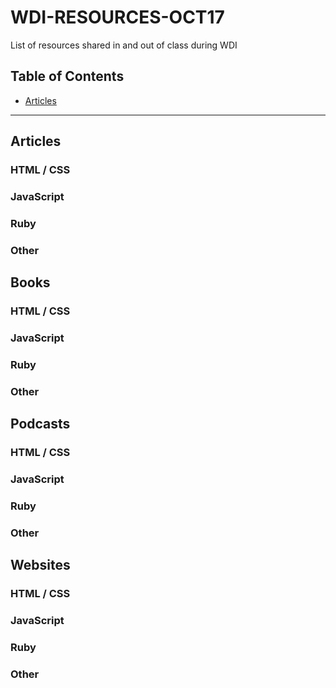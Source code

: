 # WDI-RESOURCES-OCT17
List of resources shared in and out of class during WDI

## Table of Contents

- [Articles](#articles)

---

## Articles

### HTML / CSS

### JavaScript

### Ruby

### Other

## Books

### HTML / CSS

### JavaScript

### Ruby

### Other

## Podcasts

### HTML / CSS

### JavaScript

### Ruby

### Other

## Websites

### HTML / CSS

### JavaScript

### Ruby

### Other
